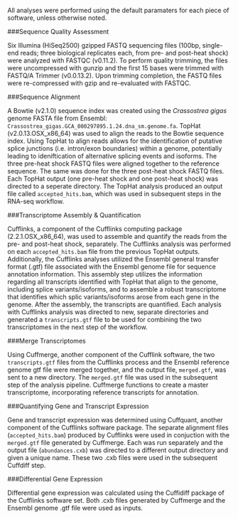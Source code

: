 All analyses were performed using the default paramaters for each piece of software, unless otherwise noted.

###Sequence Quality Assessment

Six Illumina (HiSeq2500) gzipped FASTQ sequencing files (100bp, single-end reads; three biological replicates each, from pre- and post-heat shock) were analyzed with FASTQC (v0.11.2). To perform quality trimming, the files were uncompressed with gunzip and the first 15 bases were trimmed with FASTQ/A Trimmer (v0.0.13.2). Upon trimming completion, the FASTQ files were re-compressed with gzip and re-evaluated with FASTQC.

###Sequence Alignment

A Bowtie (v2.1.0) sequence index was created using the <em>Crassostrea gigas</em> genome FASTA file from Ensembl: ```Crassostrea_gigas.GCA_000297895.1.24.dna_sm.genome.fa```. TopHat (v2.0.13.OSX_x86_64) was used to align the reads to the Bowtie sequence index.  Using TopHat to align reads allows for the identification of putative splice junctions (i.e. intron/exon boundaries) within a genome, potentially leading to ideniftication of alternative splicing events and isoforms. The three pre-heat shock FASTQ files were aligned together to the reference sequence. The same was done for the three post-heat shock FASTQ files. Each TopHat output (one pre-heat shock and one post-heat shock) was directed to a seperate directory. The TopHat analysis produced an output file called ```accepted_hits.bam```, which was used in subsequent steps in the RNA-seq workflow.

###Transcriptome Assembly & Quantification

Cufflinks, a component of the Cufflinks computing package (2.2.1.OSX_x86_64), was used to assemble and quantify the reads from the pre- and post-heat shock, separately. The Cufflinks analysis was performed on each ```accepted_hits.bam``` file from the previous TopHat outputs. Additionally, the Cufflinks analyses utilized the Ensembl general transfer format (.gtf) file associated with the Ensembl genome file for sequence annotation information. This assembly step utilizes the information regarding all transcripts identified with TopHat that align to the genome, including splice variants/isoforms, and to assemble a robust transcriptome that identifies which splic variants/isoforms arose from each gene in the genome. After the assembly, the transcripts are quantified. Each analysis with Cufflinks analysis was directed to new, separate directories and generated a ```transcripts.gtf``` file to be used for combining the two transcriptomes in the next step of the workflow.

###Merge Transcriptomes

Using Cuffmerge, another component of the Cufflink software, the two ```transcripts.gtf``` files from the Cufflinks process and the Ensembl reference genome gtf file were merged together, and the output file, ```merged.gtf```, was sent to a new directory. The ```merged.gtf``` file was used in the subsequent step of the analysis pipeline. Cuffmerge functions to create a master transcriptome, incorporating reference transcripts for annotation.

###Quantifying Gene and Transcript Expression

Gene and transcript expression was determined using Cuffquant, another component of the Cufflinks software package. The separate alignment files (```accepted_hits.bam```) produced by Cufflinks were used in conjuction with the ```merged.gtf``` file generated by Cuffmerge. Each was run separately and the output file (```abundances.cxb```) was directed to a different output directory and given a unique name.  These two .cxb files were used in the subsequent Cuffdiff step.

###Differential Gene Expression

Differential gene expression was calculated using the Cuffidiff package of the Cufflinks software set. Both .cxb files generated by Cuffmerge and the Ensembl genome .gtf file were used as inputs.


